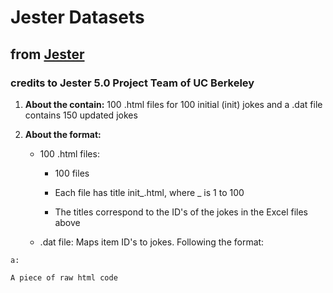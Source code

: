 # Jester Datasets

## from [Jester](http://eigentaste.berkeley.edu/dataset/)

### credits to Jester 5.0 Project Team of UC Berkeley

1.	**About the contain:** 100 .html files for 100 initial (init) jokes and a .dat file contains 150 updated jokes

2.	**About the format:**
	
	- 100 .html files: 
	
		- 100 files

		- Each file has title init_.html, where _ is 1 to 100

		- The titles correspond to the ID's of the jokes in the Excel files above
	
	- .dat file: Maps item ID's to jokes. Following the format: 

```
a:

A piece of raw html code
```

